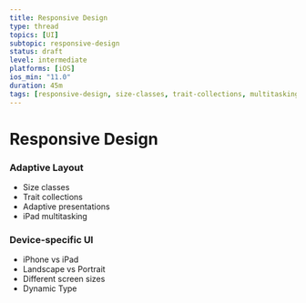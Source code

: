 ```yaml
---
title: Responsive Design
type: thread
topics: [UI]
subtopic: responsive-design
status: draft
level: intermediate
platforms: [iOS]
ios_min: "11.0"
duration: 45m
tags: [responsive-design, size-classes, trait-collections, multitasking, dynamic-type]
---
```


# Responsive Design


### Adaptive Layout
- Size classes
- Trait collections
- Adaptive presentations
- iPad multitasking

### Device-specific UI
- iPhone vs iPad
- Landscape vs Portrait
- Different screen sizes
- Dynamic Type

